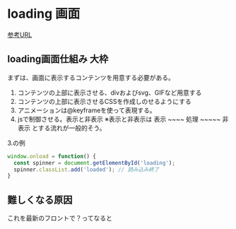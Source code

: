 # loading 画面

[参考URL](https://www.webcreatorbox.com/tech/loading-animation)

## loading画面仕組み 大枠

まずは、画面に表示するコンテンツを用意する必要がある。

1. コンテンツの上部に表示させる、divおよびsvg、GIFなど用意する
2. コンテンツの上部に表示させるCSSを作成しのせるようにする
3. アニメーションは@keyframeを使って表現する。
4. jsで制御させる。表示と非表示
※表示と非表示は 表示 ~~~~ 処理 ~~~~~ 非表示 とする流れが一般的そう。

3.の例
```js
window.onload = function() {
  const spinner = document.getElementById('loading');
  spinner.classList.add('loaded'); // 読み込み終了
}
```

## 難しくなる原因

これを最新のフロントで？ってなると
